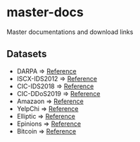# master-docs
Master documentations and download links

## Datasets

+ DARPA => [Reference](./articles/0001-Sketch-Based%20Anomaly%20Detection%20in%20Streaming%20Graphs/)
+ ISCX-IDS2012 => [Reference](./articles/0001-Sketch-Based%20Anomaly%20Detection%20in%20Streaming%20Graphs/)
+ CIC-IDS2018 => [Reference](./articles/0001-Sketch-Based%20Anomaly%20Detection%20in%20Streaming%20Graphs/)
+ CIC-DDoS2019 => [Reference](./articles/0001-Sketch-Based%20Anomaly%20Detection%20in%20Streaming%20Graphs/)
+ Amazaon => [Reference](https://dl.acm.org/doi/abs/10.1145/2488388.2488466)
+ YelpChi => [Reference](https://dl.acm.org/doi/abs/10.1145/2783258.2783370)
+ Elliptic => [Reference](./articles/0003-DGraph%20A%20Large-Scale%20Financial%20Dataset%20for%20Graph%20Anomaly%20Detection/)
+ Epinions => [Reference](https://dl.acm.org/doi/abs/10.1145/3159652.3159729)
+ Bitcoin => [Reference](https://arxiv.org/abs/1908.02591)